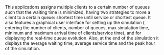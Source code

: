 This applications assigns multiple clients to a certain number of queues such that the waiting time is minimized, having two strategies to move a client to a certain queue: shortest time until service or shortest queue.
It also features a graphical user interface for setting up the simulation ( entering the number of clients, number of queues, max simulation time, minimum and maximum arrival time of clients/service time), and for displaying the real-time queue evolution. 
Also, at the end of the simulation it displays the average waiting time, average service time and the peak hour of the simulation.
